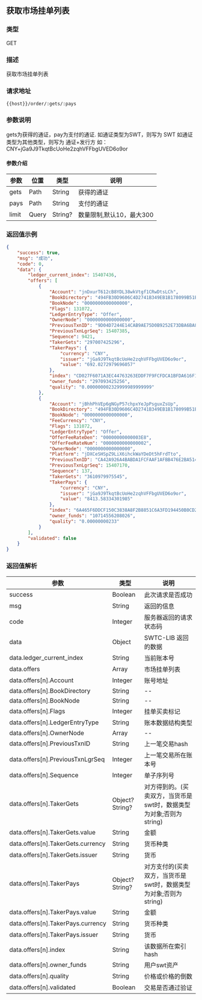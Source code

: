 ## 获取市场挂单列表

### 类型 

GET 

### 描述

获取市场挂单列表


### 请求地址
```
{{host}}/order/:gets/:pays
```
### 参数说明
    
 gets为获得的通证，pay为支付的通证.
 如通证类型为SWT，则写为 SWT
 如通证类型为其他类型，则写为 通证+发行方 如：CNY+jGa9J9TkqtBcUoHe2zqhVFFbgUVED6o9or

#### 参数介绍

| 参数  | 位置  | 类型    | 说明                    |
|-------|-------|---------|-----------------------|
| gets  | Path  | String  | 获得的通证              |
| pays  | Path  | String  | 支付的通证              |
| limit | Query | String? | 数量限制,默认10，最大300 |

### 返回值示例

```JSON
{
    "success": true,
    "msg": "成功",
    "code": 0,
    "data": {
        "ledger_current_index": 15407436,
        "offers": [
            {
                "Account": "jnDxurT612cB8YDL38wkVtgf1CRwDtsLCh",
                "BookDirectory": "494FB30D9606C4D2741B349EB1B178099B51EE17EFA9D6DB4C08471F65BB097F",
                "BookNode": "0000000000000000",
                "Flags": 131072,
                "LedgerEntryType": "Offer",
                "OwnerNode": "0000000000000000",
                "PreviousTxnID": "9D04D7244E14CAB9AE75D0B9252E73DBA6BA8655C0E906E840236CA7BC854761",
                "PreviousTxnLgrSeq": 15407385,
                "Sequence": 9421,
                "TakerGets": "297007425296",
                "TakerPays": {
                    "currency": "CNY",
                    "issuer": "jGa9J9TkqtBcUoHe2zqhVFFbgUVED6o9or",
                    "value": "692.0272979696057"
                },
                "index": "CD027F6071A3EC44763263EDDF7F9FCFDCA1BFDA616F15FC8AFDC354DD77CBF4",
                "owner_funds": "297093425256",
                "quality": "0.000000002329999989999999"
            },
            {
                "Account": "jBhhPhVEp6gNGyP57chpxYeJpPsguxZsUp",
                "BookDirectory": "494FB30D9606C4D2741B349EB1B178099B51EE17EFA9D6DB4C08471F6653A000",
                "BookNode": "0000000000000000",
                "FeeCurrency": "CNY",
                "Flags": 131072,
                "LedgerEntryType": "Offer",
                "OfferFeeRateDen": "00000000000003E8",
                "OfferFeeRateNum": "0000000000000002",
                "OwnerNode": "0000000000000000",
                "Platform": "jDXCeSHSpZ9LiX6ihckWaYDeDt5hFrdTto",
                "PreviousTxnID": "CA42A926A4BABDA1FCFAAF1AFBB476E2BA514704F9ADA994C17C65D7761C33EF",
                "PreviousTxnLgrSeq": 15407170,
                "Sequence": 137,
                "TakerGets": "3610979975545",
                "TakerPays": {
                    "currency": "CNY",
                    "issuer": "jGa9J9TkqtBcUoHe2zqhVFFbgUVED6o9or",
                    "value": "8413.58334301985"
                },
                "index": "6A465F6DDCF150C3838A8F2B8851C6A3FD194450B0CD22E4EE92DC979AE5DF93",
                "owner_funds": "10714556208026",
                "quality": "0.00000000233"
            }
        ],
        "validated": false
    }
}
```
### 返回值解析

| 参数                              | 类型           | 说明                                                             |
|-----------------------------------|----------------|------------------------------------------------------------------|
| success                           | Boolean        | 此次请求是否成功                                                 |
| msg                               | String         | 返回的信息                                                       |
| code                              | Integer        | 服务器返回的请求状态码                                           |
| data                              | Object         | SWTC-LIB 返回的数据                                              |
| data.ledger_current_index         | String         | 当前账本号                                                       |
| data.offers                       | Array          | 市场挂单列表                                                     |
| data.offers[n].Account            | Integer        | 账号地址                                                         |
| data.offers[n].BookDirectory      | String         | --                                                               |
| data.offers[n].BookNode           | String         | --                                                               |
| data.offers[n].Flags              | Integer        | 挂单买卖标记                                                     |
| data.offers[n].LedgerEntryType    | String         | 账本数据结构类型                                                 |
| data.offers[n].OwnerNode          | Array          | --                                                               |
| data.offers[n].PreviousTxnID      | String         | 上一笔交易hash                                                   |
| data.offers[n].PreviousTxnLgrSeq  | Integer        | 上一笔交易所在账本号                                             |
| data.offers[n].Sequence           | Integer        | 单子序列号                                                       |
| data.offers[n].TakerGets          | Object?String? | 对方得到的。(买卖双方，当货币是swt时，数据类型 为对象;否则为string) |
| data.offers[n].TakerGets.value    | String         | 金额                                                             |
| data.offers[n].TakerGets.currency | String         | 货币种类                                                         |
| data.offers[n].TakerGets.issuer   | String         | 货币                                                             |
| data.offers[n].TakerPays          | Object?String? | 对方支付的(买卖双方，当货币是swt时，数据类型 为对象;否则为string)  |
| data.offers[n].TakerPays.value    | String         | 金额                                                             |
| data.offers[n].TakerPays.currency | String         | 货币种类                                                         |
| data.offers[n].TakerPays.issuer   | String         | 货币                                                             |
| data.offers[n].index              | String         | 该数据所在索引hash                                               |
| data.offers[n].owner_funds        | String         | 用户swt资产                                                      |
| data.offers[n].quality            | String         | 价格或价格的倒数                                                 |
| data.offers[n].validated          | Boolean        | 交易是否通过验证                                                 |